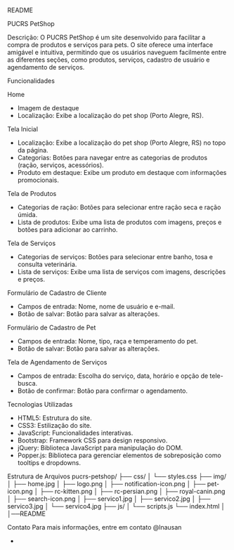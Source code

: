README

PUCRS PetShop

Descrição:
O PUCRS PetShop é um site desenvolvido para facilitar a compra de produtos e serviços para pets. O site oferece uma interface amigável e intuitiva, permitindo que os usuários naveguem facilmente entre as diferentes seções, como produtos, serviços, cadastro de usuário e agendamento de serviços.

Funcionalidades

Home
- Imagem de destaque
- Localização: Exibe a localização do pet shop (Porto Alegre, RS).

Tela Inicial
- Localização: Exibe a localização do pet shop (Porto Alegre, RS) no topo da página.
- Categorias: Botões para navegar entre as categorias de produtos (ração, serviços, acessórios).
- Produto em destaque: Exibe um produto em destaque com informações promocionais.

Tela de Produtos
- Categorias de ração: Botões para selecionar entre ração seca e ração úmida.
- Lista de produtos: Exibe uma lista de produtos com imagens, preços e botões para adicionar ao carrinho.

Tela de Serviços
- Categorias de serviços: Botões para selecionar entre banho, tosa e consulta veterinária.
- Lista de serviços: Exibe uma lista de serviços com imagens, descrições e preços.

Formulário de Cadastro de Cliente
- Campos de entrada: Nome, nome de usuário e e-mail.
- Botão de salvar: Botão para salvar as alterações.

Formulário de Cadastro de Pet
- Campos de entrada: Nome, tipo, raça e temperamento do pet.
- Botão de salvar: Botão para salvar as alterações.

Tela de Agendamento de Serviços
- Campos de entrada: Escolha do serviço, data, horário e opção de tele-busca.
- Botão de confirmar: Botão para confirmar o agendamento.

Tecnologias Utilizadas
- HTML5: Estrutura do site.
- CSS3: Estilização do site.
- JavaScript: Funcionalidades interativas.
- Bootstrap: Framework CSS para design responsivo.
- jQuery: Biblioteca JavaScript para manipulação do DOM.
- Popper.js: Biblioteca para gerenciar elementos de sobreposição como tooltips e dropdowns.


Estrutura de Arquivos
pucrs-petshop/
├── css/
│   └── styles.css
├── img/
│   ├── home.jpg
│   ├── logo.png
│   ├── notification-icon.png
│   ├── pet-icon.png
│   ├── rc-kitten.png
│   ├── rc-persian.png
│   ├── royal-canin.png
│   ├── search-icon.png
│   ├── servico1.jpg
│   ├── servico2.jpg
│   ├── servico3.jpg
│   └── servico4.jpg
├── js/
│   └── scripts.js
└── index.html
│ 
│──README

Contato
Para mais informações, entre em contato @lnausan

-
